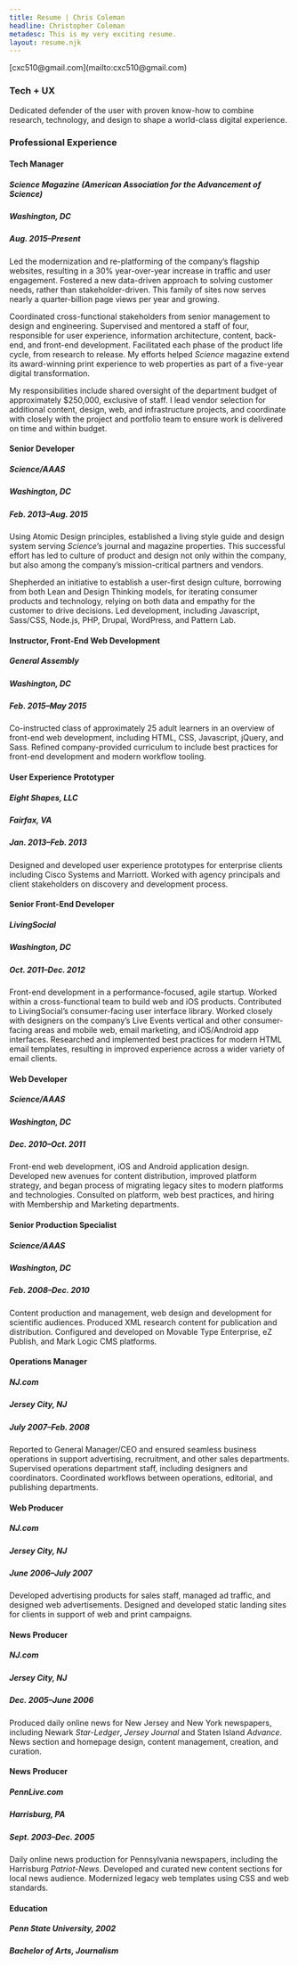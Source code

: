 ```yaml
---
title: Resume | Chris Coleman
headline: Christopher Coleman
metadesc: This is my very exciting resume.
layout: resume.njk
---
```


<div class="resume__head">[cxc510@gmail.com](mailto:cxc510@gmail.com)</div>

### Tech + UX

Dedicated defender of the user with proven know-how to combine research, technology, and design to shape a world-class digital experience.

### Professional Experience

#### Tech Manager

##### *Science* Magazine (American Association for the Advancement of Science)
##### Washington, DC
##### Aug. 2015–Present

Led the modernization and re-platforming of the company’s flagship websites, resulting in a 30% year-over-year increase in traffic and user engagement. Fostered a new data-driven approach to solving customer needs, rather than stakeholder-driven. This family of sites now serves nearly a quarter-billion page views per year and growing.

Coordinated cross-functional stakeholders from senior management to design and engineering. Supervised and mentored a staff of four, responsible for user experience, information architecture, content, back-end, and front-end development. Facilitated each phase of the product life cycle, from research to release. My efforts helped *Science* magazine extend its award-winning print experience to web properties as part of a five-year digital transformation.

My responsibilities include shared oversight of the department budget of approximately $250,000, exclusive of staff. I lead vendor selection for additional content, design, web, and infrastructure projects, and coordinate with closely with the project and portfolio team to ensure work is delivered on time and within budget.

#### Senior Developer

##### *Science*/AAAS
##### Washington, DC
##### Feb. 2013–Aug. 2015

Using Atomic Design principles, established a living style guide and design system serving *Science*’s journal and magazine properties. This successful effort has led to culture of product and design not only within the company, but also among the company’s mission-critical partners and vendors.

Shepherded an initiative to establish a user-first design culture, borrowing from both Lean and Design Thinking models, for iterating consumer products and technology, relying on both data and empathy for the customer to drive decisions. Led development, including Javascript, Sass/CSS, Node.js, PHP, Drupal, WordPress, and Pattern Lab.

#### Instructor, Front-End Web Development

##### General Assembly
##### Washington, DC
##### Feb. 2015–May 2015

Co-instructed class of approximately 25 adult learners in an overview of front-end web development, including HTML, CSS, Javascript, jQuery, and Sass. Refined company-provided curriculum to include best practices for front-end development and modern workflow tooling.

#### User Experience Prototyper

##### Eight Shapes, LLC
##### Fairfax, VA
##### Jan. 2013–Feb. 2013  

Designed and developed user experience prototypes for enterprise clients including Cisco Systems and Marriott. Worked with agency principals and client stakeholders on discovery and development process.

#### Senior Front-End Developer

##### LivingSocial
##### Washington, DC
##### Oct. 2011–Dec. 2012  

Front-end development in a performance-focused, agile startup. Worked within a cross-functional team to build web and iOS products. Contributed to LivingSocial’s consumer-facing user interface library. Worked closely with designers on the company’s Live Events vertical and other consumer-facing areas and mobile web, email marketing, and iOS/Android app interfaces. Researched and implemented best practices for modern HTML email templates, resulting in improved experience across a wider variety of email clients.

#### Web Developer

##### *Science*/AAAS
##### Washington, DC
##### Dec. 2010–Oct. 2011  

Front-end web development, iOS and Android application design. Developed new avenues for content distribution, improved platform strategy, and began process of migrating legacy sites to modern platforms and technologies. Consulted on platform, web best practices, and hiring with Membership and Marketing departments.

#### Senior Production Specialist

##### *Science*/AAAS
##### Washington, DC
##### Feb. 2008–Dec. 2010  

Content production and management, web design and development for scientific audiences. Produced XML research content for publication and distribution. Configured and developed on Movable Type Enterprise, eZ Publish, and Mark Logic CMS platforms.

#### Operations Manager

##### NJ.com
##### Jersey City, NJ
##### July 2007–Feb. 2008

Reported to General Manager/CEO and ensured seamless business operations in support advertising, recruitment, and other sales departments. Supervised operations department staff, including designers and coordinators. Coordinated workflows between operations, editorial, and publishing departments.

#### Web Producer

##### NJ.com
##### Jersey City, NJ
##### June 2006–July 2007

Developed advertising products for sales staff, managed ad traffic, and designed web advertisements. Designed and developed static landing sites for clients in support of web and print campaigns.

#### News Producer

##### NJ.com
##### Jersey City, NJ
##### Dec. 2005–June 2006

Produced daily online news for New Jersey and New York newspapers, including Newark *Star-Ledger*, *Jersey Journal* and Staten Island *Advance*. News section and homepage design, content management, creation, and curation.

#### News Producer

##### PennLive.com
##### Harrisburg, PA
##### Sept. 2003–Dec. 2005  

Daily online news production for Pennsylvania newspapers, including the Harrisburg *Patriot-News*. Developed and curated new content sections for local news audience. Modernized legacy web templates using CSS and web standards.

#### Education

##### Penn State University, 2002  
##### Bachelor of Arts, Journalism
